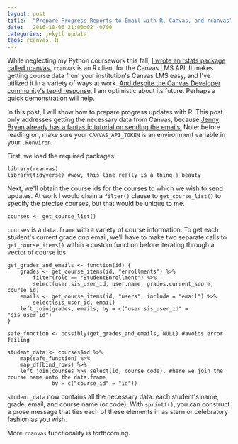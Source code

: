 ```yaml
---
layout: post
title:  "Prepare Progress Reports to Email with R, Canvas, and rcanvas"
date:   2016-10-06 21:00:02 -0700
categories: jekyll update
tags: rcanvas, R
---
```

While neglecting my Python coursework this fall, [I wrote an rstats package called rcanvas.](https://github.com/daranzolin/rcanvas) 
`rcanvas` is an R client for the Canvas LMS API. It makes getting course data from your institution's Canvas LMS easy, and I've utilized it
in a variety of ways at work. [And despite the Canvas Developer community's tepid response,](https://community.canvaslms.com/message/50845) 
I am optimistic about its future. Perhaps a quick demonstration will help.

In this post, I will show how to prepare progress updates with R. This post only addresses getting the necessary data from Canvas,
because [Jenny Bryan already has a fantastic tutorial on sending the emails.](https://github.com/jennybc/send-email-with-r) Note: before reading on, 
make sure your `CANVAS_API_TOKEN` is an environment variable in your `.Renviron`.

First, we load the required packages:

```
library(rcanvas)
library(tidyverse) #wow, this line really is a thing a beauty
```

Next, we'll obtain the course ids for the courses to which we wish to send updates. At work I would chain a
`filter()` clause to `get_course_list()` to specify the precise courses, but that would be unique to me. 

```
courses <- get_course_list()
```

`courses` is a `data.frame` with a variety of course information. To get each student's current grade *and* email, we'll
have to make two separate calls to `get_course_items()` within a custom function before iterating through a vector
of course ids.

```
get_grades_and_emails <- function(id) {
    grades <- get_course_items(id, "enrollments") %>%
        filter(role == "StudentEnrollment") %>%
        select(user.sis_user_id, user.name, grades.current_score, course_id)
    emails <- get_course_items(id, "users", include = "email") %>%
        select(sis_user_id, email)
    left_join(grades, emails, by = c("user.sis_user_id" = "sis_user_id")
}

safe_function <- possibly(get_grades_and_emails, NULL) #avoids error failing

student_data <- courses$id %>%
    map(safe_function) %>%
    map_df(bind_rows) %>%
    left_join(courses %>% select(id, course_code), #here we join the course name onto the data.frame
              by = c("course_id" = "id"))
```

`student_data` now contains all the necessary data: each student's name, grade, email, and course name (or code). With `sprintf()`, you can 
construct a prose message that ties each of these elements in as stern or celebratory fashion as you wish.

More `rcanvas` functionality is forthcoming.


